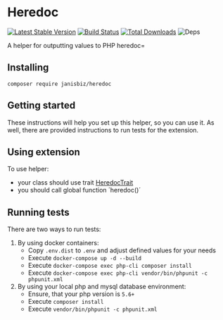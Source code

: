 # Heredoc

[![Latest Stable Version](https://poser.pugx.org/janisbiz/heredoc/v/stable)](https://packagist.org/packages/janisbiz/heredoc)
[![Build Status](https://travis-ci.com/janisbiz/heredoc.svg?branch=master)](https://travis-ci.com/janisbiz/heredoc)
[![Total Downloads](https://poser.pugx.org/janisbiz/heredoc/downloads)](https://packagist.org/packages/janisbiz/heredoc)
![Deps](https://img.shields.io/badge/dependencies-up%20to%20date-brightgreen.svg)

A helper for outputting values to PHP heredoc=

## Installing

`composer require janisbiz/heredoc`

## Getting started

These instructions will help you set up this helper, so you can use it. As well, there are provided 
instructions to run tests for the extension.

## Using extension

To use helper:
 - your class should use trait [HeredocTrait](src/HeredocTrait.php)
 - you should call global function ´heredoc()´

## Running tests

There are two ways to run tests:
1) By using docker containers:
    - Copy `.env.dist` to `.env` and adjust defined values for your needs
    - Execute `docker-compose up -d --build`
    - Execute `docker-compose exec php-cli composer install`
    - Execute `docker-compose exec php-cli vendor/bin/phpunit -c phpunit.xml`
2) By using your local php and mysql database environment:
    - Ensure, that your php version is `5.6+`
    - Execute `composer install`
    - Execute `vendor/bin/phpunit -c phpunit.xml`
